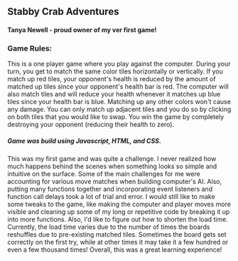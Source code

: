 ## Stabby Crab Adventures
#### Tanya Newell - proud owner of my ver first game!

### Game Rules:
This is a one player game where you play against the computer.  During your turn, you get to match the same color tiles horizontally or vertically. If you match up red tiles, your opponent's health is reduced by the amount of matched up tiles since your opponent's health bar is red. The computer will also match tiles and will reduce your health whenever it matches up blue tiles since your health bar is blue. Matching up any other colors won't cause any damage. You can only match up adjacent tiles and you do so by clicking on both tiles that you would like to swap. You win the game by completely destroying your opponent (reducing their health to zero).

##### Game was build using Javascript, HTML, and CSS.  

This was my first game and was quite a challenge. I never realized how much happens behind the scenes when something looks so simple and intuitive on the surface. Some of the main challenges for me were accounting for various move matches when building computer's AI. Also, putting many functions together and incorporating event listeners and function call delays took a lot of trial and error.  I would still like to make some tweaks to the game, like making the computer and player moves more visible and cleaning up some of my long or repetitive code by breaking it up into more functions. Also, I'd like to figure out how to shorten the load time.  Currently, the load time varies due to the number of times the boards reshuffles due to pre-existing matched tiles.  Sometimes the board gets set correctly on the first try, while at other times it may take it a few hundred or even a few thousand times! Overall, this was a great learning experience!
